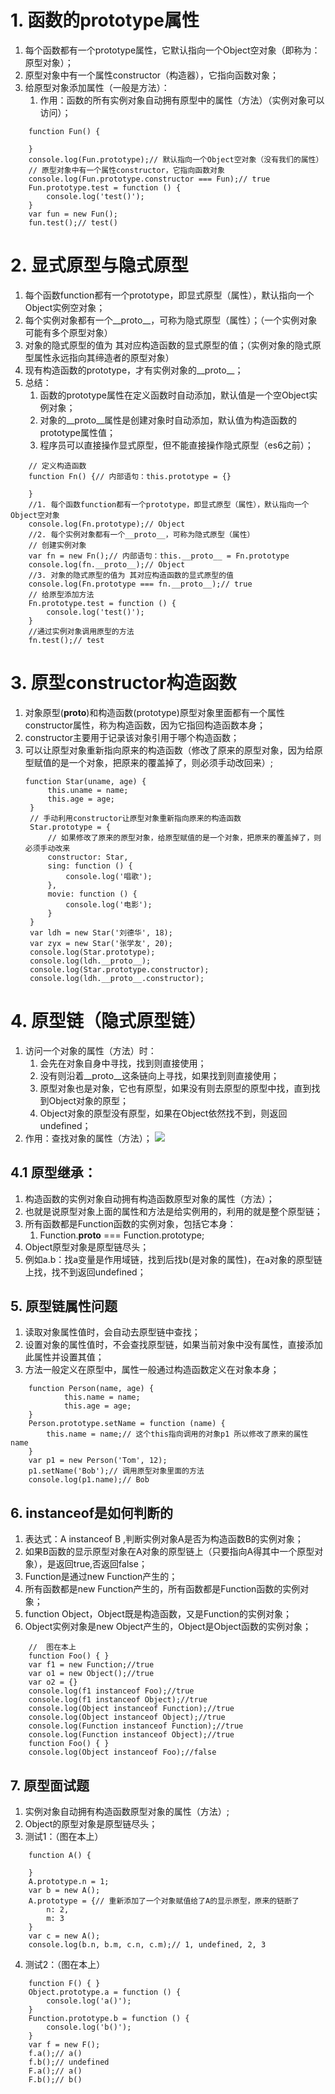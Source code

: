 # 1. 函数的prototype属性
1. 每个函数都有一个prototype属性，它默认指向一个Object空对象（即称为：原型对象）；
2. 原型对象中有一个属性constructor（构造器），它指向函数对象；
3. 给原型对象添加属性（一般是方法）：
   1. 作用：函数的所有实例对象自动拥有原型中的属性（方法）（实例对象可以访问）；
```
    function Fun() {

    }
    console.log(Fun.prototype);// 默认指向一个Object空对象（没有我们的属性）
    // 原型对象中有一个属性constructor，它指向函数对象
    console.log(Fun.prototype.constructor === Fun);// true
    Fun.prototype.test = function () {
        console.log('test()');
    }
    var fun = new Fun();
    fun.test();// test()
```
# 2. 显式原型与隐式原型
1. 每个函数function都有一个prototype，即显式原型（属性），默认指向一个Object实例空对象；
2. 每个实例对象都有一个__proto__，可称为隐式原型（属性）；（一个实例对象可能有多个原型对象）
3. 对象的隐式原型的值为 其对应构造函数的显式原型的值；（实例对象的隐式原型属性永远指向其缔造者的原型对象）
4. 现有构造函数的prototype，才有实例对象的__proto__；
5. 总结：
   1. 函数的prototype属性在定义函数时自动添加，默认值是一个空Object实例对象；
   2. 对象的__proto__属性是创建对象时自动添加，默认值为构造函数的prototype属性值；
   3. 程序员可以直接操作显式原型，但不能直接操作隐式原型（es6之前）；
```
    // 定义构造函数
    function Fn() {// 内部语句：this.prototype = {}

    }
    //1. 每个函数function都有一个prototype，即显式原型（属性），默认指向一个Object空对象
    console.log(Fn.prototype);// Object
    //2. 每个实例对象都有一个__proto__，可称为隐式原型（属性）
    // 创建实例对象
    var fn = new Fn();// 内部语句：this.__proto__ = Fn.prototype
    console.log(fn.__proto__);// Object
    //3. 对象的隐式原型的值为 其对应构造函数的显式原型的值
    console.log(Fn.prototype === fn.__proto__);// true
    // 给原型添加方法
    Fn.prototype.test = function () {
        console.log('test()');
    }
    //通过实例对象调用原型的方法
    fn.test();// test
```
# 3. 原型constructor构造函数
1. 对象原型(__proto__)和构造函数(prototype)原型对象里面都有一个属性constructor属性，称为构造函数，因为它指回构造函数本身；
2. constructor主要用于记录该对象引用于哪个构造函数；
3. 可以让原型对象重新指向原来的构造函数（修改了原来的原型对象，因为给原型赋值的是一个对象，把原来的覆盖掉了，则必须手动改回来）;
   ```
   function Star(uname, age) {
        this.uname = name;
        this.age = age;
    }
    // 手动利用constructor让原型对象重新指向原来的构造函数
    Star.prototype = {
        // 如果修改了原来的原型对象，给原型赋值的是一个对象，把原来的覆盖掉了，则必须手动改来
        constructor: Star,
        sing: function () {
            console.log('唱歌');
        },
        movie: function () {
            console.log('电影');
        }
    }
    var ldh = new Star('刘德华', 18);
    var zyx = new Star('张学友', 20);
    console.log(Star.prototype);
    console.log(ldh.__proto__);
    console.log(Star.prototype.constructor);
    console.log(ldh.__proto__.constructor);
    ```
# 4. 原型链（隐式原型链）
1. 访问一个对象的属性（方法）时：
   1. 会先在对象自身中寻找，找到则直接使用；
   2. 没有则沿着__proto__这条链向上寻找，如果找到则直接使用；
   3. 原型对象也是对象，它也有原型，如果没有则去原型的原型中找，直到找到Object对象的原型；
   4. Object对象的原型没有原型，如果在Object依然找不到，则返回undefined；
2. 作用：查找对象的属性（方法）；
![](../JavaScript基础/Learn%20notes/images/%E5%8E%9F%E5%9E%8B%E9%93%BE.jpg)
## 4.1 原型继承：
   1. 构造函数的实例对象自动拥有构造函数原型对象的属性（方法）；
   2. 也就是说原型对象上面的属性和方法是给实例用的，利用的就是整个原型链；
   3. 所有函数都是Function函数的实例对象，包括它本身：
      1. Function.__proto__ === Function.prototype;
   4. Object原型对象是原型链尽头；
   5. 例如a.b：找a变量是作用域链，找到后找b(是对象的属性)，在a对象的原型链上找，找不到返回undefined；
## 5. 原型链属性问题
1. 读取对象属性值时，会自动去原型链中查找；
2. 设置对象的属性值时，不会查找原型链，如果当前对象中没有属性，直接添加此属性并设置其值；
3. 方法一般定义在原型中，属性一般通过构造函数定义在对象本身；
```
    function Person(name, age) {
            this.name = name;
            this.age = age;
    }
    Person.prototype.setName = function (name) {
        this.name = name;// 这个this指向调用的对象p1 所以修改了原来的属性name
    }
    var p1 = new Person('Tom', 12);
    p1.setName('Bob');// 调用原型对象里面的方法
    console.log(p1.name);// Bob
```
## 6. instanceof是如何判断的
1. 表达式：A instanceof B ,判断实例对象A是否为构造函数B的实例对象；
2. 如果B函数的显示原型对象在A对象的原型链上（只要指向A得其中一个原型对象），是返回true,否返回false；
3. Function是通过new Function产生的；
4. 所有函数都是new Function产生的，所有函数都是Function函数的实例对象；
5. function Object，Object既是构造函数，又是Function的实例对象；
6. Object实例对象是new Object产生的，Object是Object函数的实例对象；
```
    //  图在本上
    function Foo() { }
    var f1 = new Function;//true
    var o1 = new Object();//true
    var o2 = {}
    console.log(f1 instanceof Foo);//true
    console.log(f1 instanceof Object);//true
    console.log(Object instanceof Function);//true
    console.log(Object instanceof Object);//true
    console.log(Function instanceof Function);//true
    console.log(Function instanceof Object);//true
    function Foo() { }
    console.log(Object instanceof Foo);//false
```
## 7. 原型面试题
1. 实例对象自动拥有构造函数原型对象的属性（方法）;
2. Object的原型对象是原型链尽头；
3. 测试1：（图在本上）
```
    function A() {

    }
    A.prototype.n = 1;
    var b = new A();
    A.prototype = {// 重新添加了一个对象赋值给了A的显示原型，原来的链断了
        n: 2,
        m: 3
    }
    var c = new A();
    console.log(b.n, b.m, c.n, c.m);// 1, undefined, 2, 3
```
4. 测试2：（图在本上）
```
    function F() { }
    Object.prototype.a = function () {
        console.log('a()');
    }
    Function.prototype.b = function () {
        console.log('b()');
    }
    var f = new F();
    f.a();// a()
    f.b();// undefined
    F.a();// a()
    F.b();// b()
```